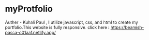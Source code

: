 # myProtfolio
Auther - Kuhali Paul ,
I utilize javascript, css, and html to create my portfolio.This website is fully responsive.
click here : https://beamish-pasca-c01aaf.netlify.app/

